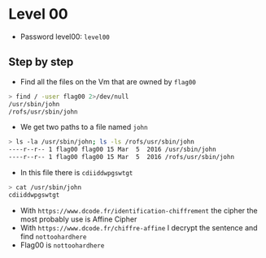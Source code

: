 # Level 00
- Password level00: `level00`
## Step by step
- Find all the files on the Vm that are owned by `flag00`
```bash
> find / -user flag00 2>/dev/null
/usr/sbin/john
/rofs/usr/sbin/john
```
- We get two paths to a file named `john`
```bash
> ls -la /usr/sbin/john; ls -ls /rofs/usr/sbin/john
----r--r-- 1 flag00 flag00 15 Mar  5  2016 /usr/sbin/john
----r--r-- 1 flag00 flag00 15 Mar  5  2016 /rofs/usr/sbin/john
```
- In this file there is `cdiiddwpgswtgt`
```bash
> cat /usr/sbin/john
cdiiddwpgswtgt
```
- With `https://www.dcode.fr/identification-chiffrement` the cipher the most probably use is Affine Cipher
- With `https://www.dcode.fr/chiffre-affine` I decrypt the sentence and find `nottoohardhere`
- Flag00 is `nottoohardhere`
